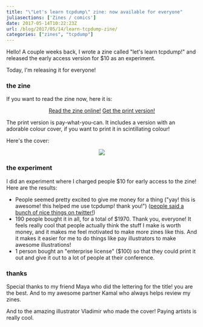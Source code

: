```yaml
---
title: "\"Let's learn tcpdump\" zine: now available for everyone"
juliasections: ['Zines / comics']
date: 2017-05-14T10:22:23Z
url: /blog/2017/05/14/learn-tcpdump-zine/
categories: ["zines", "tcpdump"]
---
```


<script src="https://gumroad.com/js/gumroad.js"></script>
<link href="https://jvns.ca/stylesheets/buttons.css" media="screen, projection" rel="stylesheet" type="text/css">

Hello! A couple weeks back, I wrote a zine called "let's learn tcpdump!"
and released the early access version for $10 as an experiment.

Today, I'm releasing it for everyone!

### the zine

If you want to read the zine now, here it is:
<div align="center">
<a class="button" href="https://jvns.ca/tcpdump-zine.pdf">Read the zine online!</a>
<a class="button" href="https://gum.co/LcKLx?wanted=true"
target="_blank" data-gumroad-single-product="true">Get the print version!</a>   

</div>

The print version is pay-what-you-can. It includes a version with an adorable
colour cover, if you want to print it in scintillating colour!

Here's the cover:

<div align="center">                                                                                                                       
 <img src="https://jvns.ca/images/tcpdump-cover.jpg">
</div>

### the experiment

I did an experiment where I charged people $10 for early access to the zine!
Here are the results:

* People seemed pretty excited to give me money for a thing ("yay! this is
awesome! this helped me use tcpdump! thank you!") 
([people said a bunch of nice things on twitter!](https://twitter.com/b0rk/status/858077003244855298))
* 190 people bought it in all, for a total of $1970. Thank you, everyone! It
feels really cool that people actually think the stuff I make is worth money,
and it makes me feel motivated to make more zines like this. And it makes it
easier for me to do things like pay illustrators to make awesome illustrations!
* 1 person bought an "enterprise license" ($100) so that they could print it out and
give it out to a lot of people at their conference.

### thanks

Special thanks to my friend Maya who did the lettering for the title! you are
the best. And to my awesome partner Kamal who always helps review my zines.

And to the amazing illustrator Vladimir who made the cover! Paying artists is
really cool.
